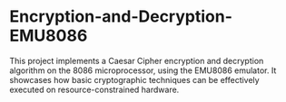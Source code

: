 # Encryption-and-Decryption-EMU8086
This project implements a Caesar Cipher encryption and decryption algorithm on the 8086 microprocessor, using the EMU8086 emulator. It showcases how basic cryptographic techniques can be effectively executed on resource-constrained hardware.
